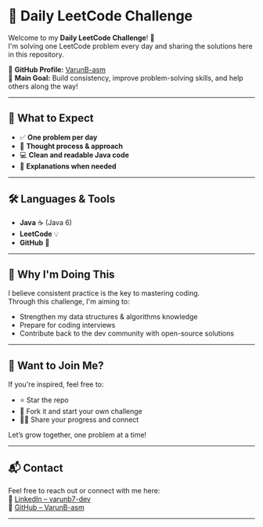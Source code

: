 # 🧠 Daily LeetCode Challenge

Welcome to my **Daily LeetCode Challenge**! 🚀  
I'm solving one LeetCode problem every day and sharing the solutions here in this repository.

📍 **GitHub Profile:** [VarunB-asm](https://github.com/VarunB-asm)  
🧩 **Main Goal:** Build consistency, improve problem-solving skills, and help others along the way!

---

## 📅 What to Expect

- ✅ **One problem per day**
- 🧠 **Thought process & approach**
- 💻 **Clean and readable Java code**
- 📝 **Explanations when needed**

---

## 🛠️ Languages & Tools

- **Java** ☕ (Java 6)  
- **LeetCode** 💡  
- **GitHub** 📁

---

## 📌 Why I'm Doing This

I believe consistent practice is the key to mastering coding.  
Through this challenge, I'm aiming to:

- Strengthen my data structures & algorithms knowledge  
- Prepare for coding interviews  
- Contribute back to the dev community with open-source solutions  

---

## 🙌 Want to Join Me?

If you're inspired, feel free to:

- ⭐ Star the repo  
- 🔄 Fork it and start your own challenge  
- 🧑‍💻 Share your progress and connect  

Let’s grow together, one problem at a time!

---

## 📬 Contact

Feel free to reach out or connect with me here:  
🔗 [LinkedIn – varunb7-dev](https://www.linkedin.com/in/varunb7-dev/)  
🐙 [GitHub – VarunB-asm](https://github.com/VarunB-asm)

---
